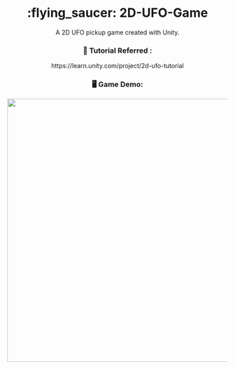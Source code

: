 <h1 align= "center"><b>:flying_saucer: 2D-UFO-Game</b></h1>

<p align="center">A 2D UFO pickup game created with Unity.</p>

<h3 align= "center">🔗 Tutorial Referred :</h3>

<p align="center">https://learn.unity.com/project/2d-ufo-tutorial</p>

<h3 align= "center">🖥️ Game Demo:</h3>

<p align="center"><img src="https://user-images.githubusercontent.com/56636487/135294259-4017f7ff-969c-490a-a0e4-5f35b3e51947.gif" height="auto" width="600px"  margin="20px"></p>
